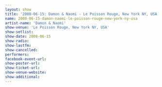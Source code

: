 ```yaml
---
layout: show
title: '2008-06-15: Damon & Naomi - Le Poisson Rouge, New York NY, USA'
name: 2008-06-15-damon-naomi-le-poisson-rouge-new-york-ny-usa
artist-name: 'Damon & Naomi'
show-venue: 'Le Poisson Rouge, New York NY, USA'
show-setlist: 
show-date: 2008-06-15
show-radio: 
show-lastfm: 
show-cancelled: 
performers: 
facebook-event-url: 
show-poster-url: 
show-ticket-url: 
show-venue-website: 
show-additional: 
---
```


